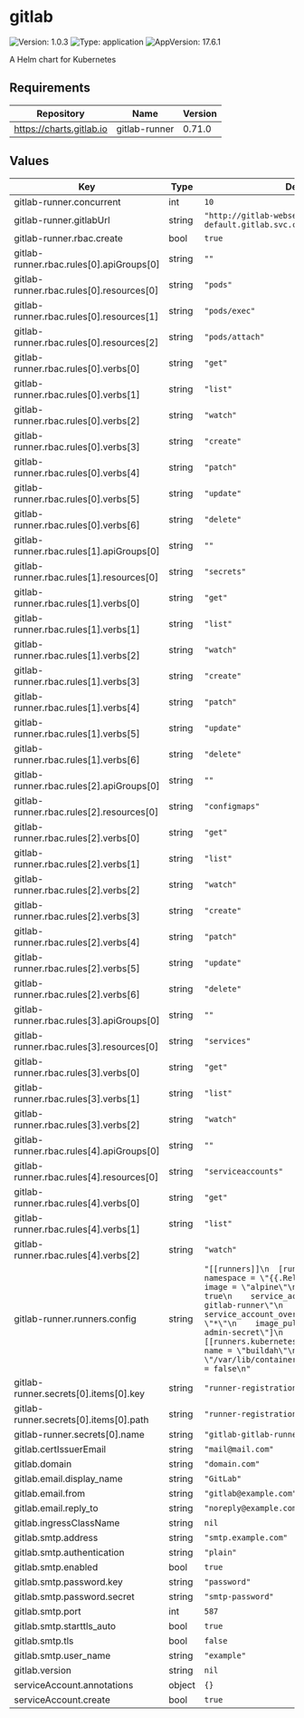 # gitlab

![Version: 1.0.3](https://img.shields.io/badge/Version-1.0.3-informational?style=flat-square) ![Type: application](https://img.shields.io/badge/Type-application-informational?style=flat-square) ![AppVersion: 17.6.1](https://img.shields.io/badge/AppVersion-17.6.1-informational?style=flat-square)

A Helm chart for Kubernetes

## Requirements

| Repository | Name | Version |
|------------|------|---------|
| https://charts.gitlab.io | gitlab-runner | 0.71.0 |

## Values

| Key | Type | Default | Description |
|-----|------|---------|-------------|
| gitlab-runner.concurrent | int | `10` |  |
| gitlab-runner.gitlabUrl | string | `"http://gitlab-webservice-default.gitlab.svc.cluster.local:8181"` |  |
| gitlab-runner.rbac.create | bool | `true` |  |
| gitlab-runner.rbac.rules[0].apiGroups[0] | string | `""` |  |
| gitlab-runner.rbac.rules[0].resources[0] | string | `"pods"` |  |
| gitlab-runner.rbac.rules[0].resources[1] | string | `"pods/exec"` |  |
| gitlab-runner.rbac.rules[0].resources[2] | string | `"pods/attach"` |  |
| gitlab-runner.rbac.rules[0].verbs[0] | string | `"get"` |  |
| gitlab-runner.rbac.rules[0].verbs[1] | string | `"list"` |  |
| gitlab-runner.rbac.rules[0].verbs[2] | string | `"watch"` |  |
| gitlab-runner.rbac.rules[0].verbs[3] | string | `"create"` |  |
| gitlab-runner.rbac.rules[0].verbs[4] | string | `"patch"` |  |
| gitlab-runner.rbac.rules[0].verbs[5] | string | `"update"` |  |
| gitlab-runner.rbac.rules[0].verbs[6] | string | `"delete"` |  |
| gitlab-runner.rbac.rules[1].apiGroups[0] | string | `""` |  |
| gitlab-runner.rbac.rules[1].resources[0] | string | `"secrets"` |  |
| gitlab-runner.rbac.rules[1].verbs[0] | string | `"get"` |  |
| gitlab-runner.rbac.rules[1].verbs[1] | string | `"list"` |  |
| gitlab-runner.rbac.rules[1].verbs[2] | string | `"watch"` |  |
| gitlab-runner.rbac.rules[1].verbs[3] | string | `"create"` |  |
| gitlab-runner.rbac.rules[1].verbs[4] | string | `"patch"` |  |
| gitlab-runner.rbac.rules[1].verbs[5] | string | `"update"` |  |
| gitlab-runner.rbac.rules[1].verbs[6] | string | `"delete"` |  |
| gitlab-runner.rbac.rules[2].apiGroups[0] | string | `""` |  |
| gitlab-runner.rbac.rules[2].resources[0] | string | `"configmaps"` |  |
| gitlab-runner.rbac.rules[2].verbs[0] | string | `"get"` |  |
| gitlab-runner.rbac.rules[2].verbs[1] | string | `"list"` |  |
| gitlab-runner.rbac.rules[2].verbs[2] | string | `"watch"` |  |
| gitlab-runner.rbac.rules[2].verbs[3] | string | `"create"` |  |
| gitlab-runner.rbac.rules[2].verbs[4] | string | `"patch"` |  |
| gitlab-runner.rbac.rules[2].verbs[5] | string | `"update"` |  |
| gitlab-runner.rbac.rules[2].verbs[6] | string | `"delete"` |  |
| gitlab-runner.rbac.rules[3].apiGroups[0] | string | `""` |  |
| gitlab-runner.rbac.rules[3].resources[0] | string | `"services"` |  |
| gitlab-runner.rbac.rules[3].verbs[0] | string | `"get"` |  |
| gitlab-runner.rbac.rules[3].verbs[1] | string | `"list"` |  |
| gitlab-runner.rbac.rules[3].verbs[2] | string | `"watch"` |  |
| gitlab-runner.rbac.rules[4].apiGroups[0] | string | `""` |  |
| gitlab-runner.rbac.rules[4].resources[0] | string | `"serviceaccounts"` |  |
| gitlab-runner.rbac.rules[4].verbs[0] | string | `"get"` |  |
| gitlab-runner.rbac.rules[4].verbs[1] | string | `"list"` |  |
| gitlab-runner.rbac.rules[4].verbs[2] | string | `"watch"` |  |
| gitlab-runner.runners.config | string | `"[[runners]]\n  [runners.kubernetes]\n    namespace = \"{{.Release.Namespace}}\"\n    image = \"alpine\"\n    privileged = true\n    service_account = \"gitlab-gitlab-runner\"\n    service_account_overwrite_allowed = \"*\"\n    image_pull_secrets = [\"harbor-admin-secret\"]\n    [[runners.kubernetes.volumes.host_path]]\n      name = \"buildah\"\n      mount_path = \"/var/lib/containers/\"\n      read_only = false\n"` |  |
| gitlab-runner.secrets[0].items[0].key | string | `"runner-registration-token"` |  |
| gitlab-runner.secrets[0].items[0].path | string | `"runner-registration-token"` |  |
| gitlab-runner.secrets[0].name | string | `"gitlab-gitlab-runner-secret"` |  |
| gitlab.certIssuerEmail | string | `"mail@mail.com"` |  |
| gitlab.domain | string | `"domain.com"` |  |
| gitlab.email.display_name | string | `"GitLab"` |  |
| gitlab.email.from | string | `"gitlab@example.com"` |  |
| gitlab.email.reply_to | string | `"noreply@example.com"` |  |
| gitlab.ingressClassName | string | `nil` |  |
| gitlab.smtp.address | string | `"smtp.example.com"` |  |
| gitlab.smtp.authentication | string | `"plain"` |  |
| gitlab.smtp.enabled | bool | `true` |  |
| gitlab.smtp.password.key | string | `"password"` |  |
| gitlab.smtp.password.secret | string | `"smtp-password"` |  |
| gitlab.smtp.port | int | `587` |  |
| gitlab.smtp.starttls_auto | bool | `true` |  |
| gitlab.smtp.tls | bool | `false` |  |
| gitlab.smtp.user_name | string | `"example"` |  |
| gitlab.version | string | `nil` |  |
| serviceAccount.annotations | object | `{}` |  |
| serviceAccount.create | bool | `true` |  |

